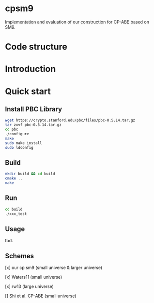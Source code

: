 # cpsm9
Implementation and evaluation of our construction for CP-ABE based on SM9.

# Code structure

# Introduction

# Quick start

## Install PBC Library

```bash
wget https://crypto.stanford.edu/pbc/files/pbc-0.5.14.tar.gz
tar zxvf pbc-0.5.14.tar.gz
cd pbc
./configure
make
sudo make install
sudo ldconfig
```

## Build

```bash
mkdir build && cd build
cmake ..
make
```

## Run

```bash
cd build
./xxx_test
```

## Usage

tbd.

## Schemes

[x] our cp sm9 (small universe & larger universe)

[x] Waters11 (small universe)

[x] rw13 (large universe)

[] Shi et al. CP-ABE (small universe)